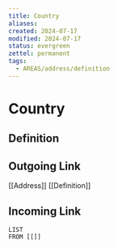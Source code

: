 ```yaml
---
title: Country
aliases: 
created: 2024-07-17
modified: 2024-07-17
status: evergreen
zettel: permanent
tags:
  - AREAS/address/definition
---
```

# Country
## Definition

## Outgoing Link
[[Address]]
[[Definition]]
## Incoming Link
```dataview
LIST
FROM [[]]
```
